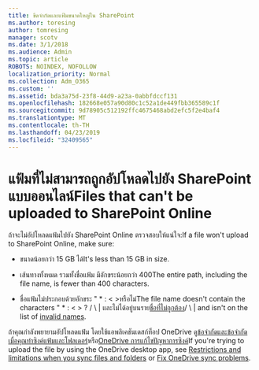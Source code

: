 ```yaml
---
title: ขีดจำกัดและแฟ้มขนาดใหญ่ใน SharePoint
ms.author: toresing
author: tomresing
manager: scotv
ms.date: 3/1/2018
ms.audience: Admin
ms.topic: article
ROBOTS: NOINDEX, NOFOLLOW
localization_priority: Normal
ms.collection: Adm_O365
ms.custom: ''
ms.assetid: bda3a75d-23f8-44d9-a23a-0abbfdccf131
ms.openlocfilehash: 182668e057a90d80c1c52a1de449fbb365589c1f
ms.sourcegitcommit: 9d78905c512192ffc4675468abd2efc5f2e4baf4
ms.translationtype: MT
ms.contentlocale: th-TH
ms.lasthandoff: 04/23/2019
ms.locfileid: "32409565"
---
```

# <a name="files-that-cant-be-uploaded-to-sharepoint-online"></a><span data-ttu-id="42242-102">แฟ้มที่ไม่สามารถถูกอัปโหลดไปยัง SharePoint แบบออนไลน์</span><span class="sxs-lookup"><span data-stu-id="42242-102">Files that can't be uploaded to SharePoint Online</span></span>

<span data-ttu-id="42242-103">ถ้าจะไม่อัปโหลดแฟ้มไปยัง SharePoint Online ตรวจสอบให้แน่ใจ:</span><span class="sxs-lookup"><span data-stu-id="42242-103">If a file won't upload to SharePoint Online, make sure:</span></span>
  
- <span data-ttu-id="42242-104">ขนาดน้อยกว่า 15 GB ได้</span><span class="sxs-lookup"><span data-stu-id="42242-104">It's less than 15 GB in size.</span></span>
    
- <span data-ttu-id="42242-105">เส้นทางทั้งหมด รวมทั้งชื่อแฟ้ม มีอักขระน้อยกว่า 400</span><span class="sxs-lookup"><span data-stu-id="42242-105">The entire path, including the file name, is fewer than 400 characters.</span></span>
    
- <span data-ttu-id="42242-106">ชื่อแฟ้มไม่ประกอบด้วยอักขระ " \* : \< \>หรือไม่</span><span class="sxs-lookup"><span data-stu-id="42242-106">The file name doesn't contain the characters " \* : \< \> ?</span></span> <span data-ttu-id="42242-107">/ \ | และไม่ได้อยู่บนราย[ชื่อที่ไม่ถูกต้อง](https://go.microsoft.com/fwlink/?linkid=866430)</span><span class="sxs-lookup"><span data-stu-id="42242-107">/ \ | and isn't on the list of [invalid names](https://go.microsoft.com/fwlink/?linkid=866430).</span></span>
    
<span data-ttu-id="42242-108">ถ้าคุณกำลังพยายามอัปโหลดแฟ้ม โดยใช้แอพลิเคชันเดสก์ท็อป OneDrive ดู[ข้อจำกัดและข้อจำกัดเมื่อคุณทำซิงค์แฟ้มและโฟลเดอร์](http://go.microsoft.com/fwlink/p/?LinkID=717734)หรือ[OneDrive การแก้ไขปัญหาการซิงค์](https://go.microsoft.com/fwlink/?linkid=866431)</span><span class="sxs-lookup"><span data-stu-id="42242-108">If you're trying to upload the file by using the OneDrive desktop app, see [Restrictions and limitations when you sync files and folders](http://go.microsoft.com/fwlink/p/?LinkID=717734) or [Fix OneDrive sync problems](https://go.microsoft.com/fwlink/?linkid=866431).</span></span>
  

